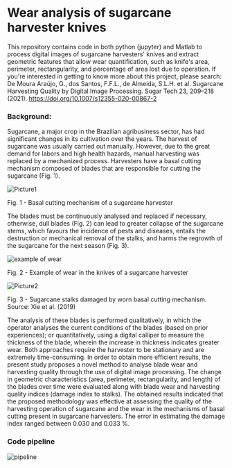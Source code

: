 # Wear analysis of sugarcane harvester knives
This repository contains code in both python (jupyter) and Matlab to process digital images of sugarcane harvesters' knives and extract geometric features that allow wear quantification, such as knife's area, perimeter, rectangularity, and percentage of area lost due to operation. If you're interested in getting to know more about this project, please search:
De Moura Araújo, G., dos Santos, F.F.L., de Almeida, S.L.H. et al. Sugarcane Harvesting Quality by Digital Image Processing. Sugar Tech 23, 209–218 (2021). https://doi.org/10.1007/s12355-020-00867-2

### Background:
Sugarcane, a major crop in the Brazilian agribusiness sector, has had significant changes in its cultivation over the years. The harvest of sugarcane was usually carried out
manually. However, due to the great demand for labors and high health hazards, manual harvesting was replaced by a mechanized process. Harvesters have a basal cutting mechanism
composed of blades that are responsible for cutting the sugarcane (Fig. 1). 

![Picture1](https://user-images.githubusercontent.com/39603677/114586618-ba717a00-9c39-11eb-8252-48d1f0986765.jpg)

Fig. 1 - Basal cutting mechanism of a sugarcane harvester

The blades must be continuously analysed and replaced if necessary, otherwise, dull blades (Fig. 2) can lead to greater collapse of the sugarcane stems, which favours the incidence of pests and diseases, entails the destruction or mechanical removal of the stalks, and harms the regrowth of the sugarcane for the next season (Fig. 3). 

![example of wear](https://user-images.githubusercontent.com/39603677/114476808-ce709980-9baf-11eb-9a14-b04e339baa9c.JPG)

Fig. 2 - Example of wear in the knives of a sugarcane harvester

![Picture2](https://user-images.githubusercontent.com/39603677/114586621-bb0a1080-9c39-11eb-8b61-791cd77bb768.jpg)

Fig. 3 - Sugarcane stalks damaged by worn basal cutting mechanism. Source: Xie et al. (2019)

The analysis of these blades is performed qualitatively, in which the operator analyses the current conditions of the blades (based on prior experiences); or quantitatively, using a digital calliper to measure the thickness of the blade, wherein the increase in thickness indicates greater wear. Both approaches require the harvester to be stationary and are extremely time-consuming. In order to obtain more efficient results, the present study proposes a novel method to analyse blade wear and harvesting quality through the use of digital image processing. The change in geometric characteristics (area, perimeter, rectangularity, and length) of the blades over time were evaluated along with blade wear and harvesting quality indices (damage index to stalks). The obtained results indicated that the proposed methodology was effective at assessing the quality of the harvesting operation of sugarcane and the wear in the mechanisms of basal cutting present in sugarcane harvesters. The error in estimating the damage index ranged between 0.030 and 0.033 %.

### Code pipeline

![pipeline](https://user-images.githubusercontent.com/39603677/114476853-ea743b00-9baf-11eb-89af-3b7c5b8aff9c.JPG)
